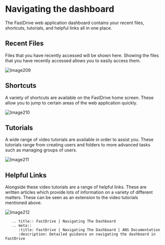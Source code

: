 # Navigating the dashboard

The FastDrive web application dashboard contains your recent files, shortcuts, tutorials, and helpful links all in one place.

## Recent Files

Files that you have recently accessed will be shown here. Showing the files that you have recently accessed allows you to easily access them.

![Image209](files/Image209.png)

## Shortcuts

A variety of shortcuts are available on the FastDrive home screen. These allow you to jump to certain areas of the web application quickly.

![Image210](files/Image210.png)

## Tutorials

A wide range of video tutorials are available in order to assist you. These tutorials range from creating users and folders to more advanced tasks such as managing groups of users.

![Image211](files/Image211.png)

## Helpful Links

Alongside these video tutorials are a range of helpful links. These are written articles which provide lots of information on a variety of different matters. These can be seen as an extension to the video tutorials mentioned above.

![Image212](files/Image212.png)

```eval_rst
   .. title:: FastDrive | Navigating The Dashboard
   .. meta::
      :title: FastDrive | Navigating The Dashboard | ANS Documentation
      :description: Detailed guidance on navigating the dashboard in FastDrive
```
